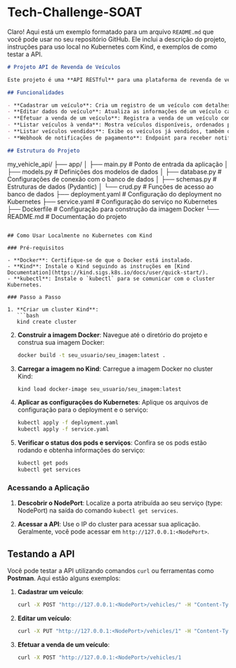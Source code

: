 # Tech-Challenge-SOAT



Claro! Aqui está um exemplo formatado para um arquivo `README.md` que você pode usar no seu repositório GitHub. Ele inclui a descrição do projeto, instruções para uso local no Kubernetes com Kind, e exemplos de como testar a API.

```markdown
# Projeto API de Revenda de Veículos

Este projeto é uma **API RESTful** para uma plataforma de revenda de veículos automotores. Ele permite realizar operações relacionadas à compra e venda de veículos, incluindo cadastro, atualização, vendas e listagens.

## Funcionalidades

- **Cadastrar um veículo**: Cria um registro de um veículo com detalhes como marca, modelo, ano, cor e preço.
- **Editar dados do veículo**: Atualiza as informações de um veículo cadastrado.
- **Efetuar a venda de um veículo**: Registra a venda de um veículo com CPF do comprador e data da venda.
- **Listar veículos à venda**: Mostra veículos disponíveis, ordenados por preço.
- **Listar veículos vendidos**: Exibe os veículos já vendidos, também ordenados por preço.
- **Webhook de notificações de pagamento**: Endpoint para receber notificações de pagamento.

## Estrutura do Projeto

```
my_vehicle_api/
├── app/
│   ├── main.py          # Ponto de entrada da aplicação
│   ├── models.py        # Definições dos modelos de dados
│   ├── database.py      # Configurações de conexão com o banco de dados
│   ├── schemas.py       # Estruturas de dados (Pydantic)
│   └── crud.py          # Funções de acesso ao banco de dados
├── deployment.yaml      # Configuração do deployment no Kubernetes
├── service.yaml         # Configuração do serviço no Kubernetes
├── Dockerfile            # Configuração para construção da imagem Docker
└── README.md            # Documentação do projeto
```

## Como Usar Localmente no Kubernetes com Kind

### Pré-requisitos

- **Docker**: Certifique-se de que o Docker está instalado.
- **Kind**: Instale o Kind seguindo as instruções em [Kind Documentation](https://kind.sigs.k8s.io/docs/user/quick-start/).
- **kubectl**: Instale o `kubectl` para se comunicar com o cluster Kubernetes.

### Passo a Passo

1. **Criar um cluster Kind**:
   ```bash
   kind create cluster
   ```

2. **Construir a imagem Docker**:
   Navegue até o diretório do projeto e construa sua imagem Docker:
   ```bash
   docker build -t seu_usuario/seu_imagem:latest .
   ```

3. **Carregar a imagem no Kind**:
   Carregue a imagem Docker no cluster Kind:
   ```bash
   kind load docker-image seu_usuario/seu_imagem:latest
   ```

4. **Aplicar as configurações do Kubernetes**:
   Aplique os arquivos de configuração para o deployment e o serviço:
   ```bash
   kubectl apply -f deployment.yaml
   kubectl apply -f service.yaml
   ```

5. **Verificar o status dos pods e serviços**:
   Confira se os pods estão rodando e obtenha informações do serviço:
   ```bash
   kubectl get pods
   kubectl get services
   ```

### Acessando a Aplicação

1. **Descobrir o NodePort**:
   Localize a porta atribuída ao seu serviço (type: NodePort) na saída do comando `kubectl get services`.

2. **Acessar a API**:
   Use o IP do cluster para acessar sua aplicação. Geralmente, você pode acessar em `http://127.0.0.1:<NodePort>`.

## Testando a API

Você pode testar a API utilizando comandos `curl` ou ferramentas como **Postman**. Aqui estão alguns exemplos:

1. **Cadastrar um veículo**:
   ```bash
   curl -X POST "http://127.0.0.1:<NodePort>/vehicles/" -H "Content-Type: application/json" -d '{"brand": "Toyota", "model": "Corolla", "year": 2020, "color": "Blue", "price": 30000}'
   ```

2. **Editar um veículo**:
   ```bash
   curl -X PUT "http://127.0.0.1:<NodePort>/vehicles/1" -H "Content-Type: application/json" -d '{"brand": "Honda", "model": "Civic", "year": 2022, "color": "Red", "price": 35000}'
   ```

3. **Efetuar a venda de um veículo**:
   ```bash
   curl -X POST "http://127.0.0.1:<NodePort>/vehicles/1



